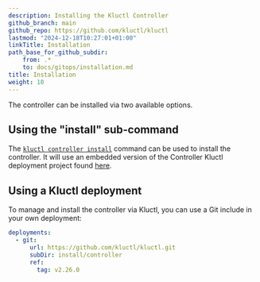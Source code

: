 ```yaml
---
description: Installing the Kluctl Controller
github_branch: main
github_repo: https://github.com/kluctl/kluctl
lastmod: "2024-12-18T10:27:01+01:00"
linkTitle: Installation
path_base_for_github_subdir:
    from: .*
    to: docs/gitops/installation.md
title: Installation
weight: 10
---
```






The controller can be installed via two available options.

## Using the "install" sub-command

The [`kluctl controller install`](../kluctl/commands/controller-install.md) command can be used to install the
controller. It will use an embedded version of the Controller Kluctl deployment project
found [here](https://github.com/kluctl/kluctl/tree/main/install/controller).

## Using a Kluctl deployment

To manage and install the controller via Kluctl, you can use a Git include in your own deployment:

```yaml
deployments:
  - git:
      url: https://github.com/kluctl/kluctl.git
      subDir: install/controller
      ref:
        tag: v2.26.0
```
